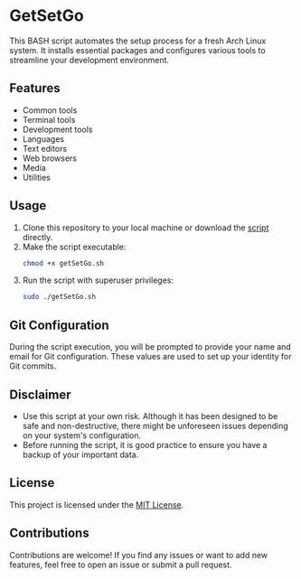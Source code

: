 # GetSetGo

This BASH script automates the setup process for a fresh Arch Linux system. It installs essential packages and configures various tools to streamline your development environment.

## Features

- Common tools
- Terminal tools
- Development tools
- Languages
- Text editors
- Web browsers
- Media
- Utilities

## Usage

1. Clone this repository to your local machine or download the [script](getSetGo.sh) directly.
2. Make the script executable:
   ```bash
   chmod +x getSetGo.sh
   ```
3. Run the script with superuser privileges:
   ```bash
   sudo ./getSetGo.sh
   ```

## Git Configuration

During the script execution, you will be prompted to provide your name and email for Git configuration. These values are used to set up your identity for Git commits.

## Disclaimer

- Use this script at your own risk. Although it has been designed to be safe and non-destructive, there might be unforeseen issues depending on your system's configuration.
- Before running the script, it is good practice to ensure you have a backup of your important data.

## License

This project is licensed under the [MIT License](LICENSE.md).

## Contributions

Contributions are welcome! If you find any issues or want to add new features, feel free to open an issue or submit a pull request.
